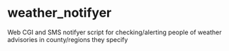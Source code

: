 weather_notifyer
================

Web CGI and SMS notifyer script for checking/alerting people of weather advisories in county/regions they specify
